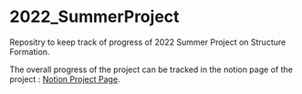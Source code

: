 # 2022_SummerProject
Repositry to keep track of progress of 2022 Summer Project on Structure Formation.

The overall progress of the project can be tracked in the notion page of the project : [Notion Project Page](https://www.notion.so/Project-Progress-Tracker-7247175e962344fe818d73462cb06c09).
